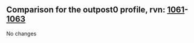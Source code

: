 ## Comparison for the outpost0 profile, rvn: [1061](https://github.com/PRO100KatYT/FortniteProfileRevisions/tree/main/profiles/outpost0/1061%20outpost0.json)-[1063](https://github.com/PRO100KatYT/FortniteProfileRevisions/tree/main/profiles/outpost0/1063%20outpost0.json)

No changes
